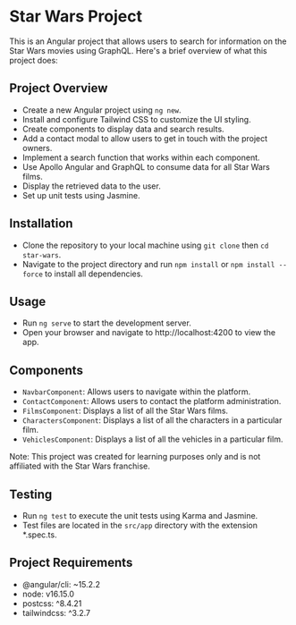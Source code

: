 # Star Wars Project

This is an Angular project that allows users to search for information on the Star Wars movies using GraphQL. Here's a brief overview of what this project does:

## Project Overview
- Create a new Angular project using `ng new`.
- Install and configure Tailwind CSS to customize the UI styling.
- Create components to display data and search results.
- Add a contact modal to allow users to get in touch with the project owners.
- Implement a search function that works within each component.
- Use Apollo Angular and GraphQL to consume data for all Star Wars films.
- Display the retrieved data to the user.
- Set up unit tests using Jasmine.

## Installation
- Clone the repository to your local machine using `git clone` then `cd star-wars`.
- Navigate to the project directory and run `npm install` or `npm install --force` to install all dependencies.

## Usage
- Run `ng serve` to start the development server.
- Open your browser and navigate to http://localhost:4200 to view the app.

## Components
- `NavbarComponent`: Allows users to navigate within the platform.
- `ContactComponent`: Allows users to contact the platform administration.
- `FilmsComponent`: Displays a list of all the Star Wars films.
- `CharactersComponent`: Displays a list of all the characters in a particular film.
- `VehiclesComponent`: Displays a list of all the vehicles in a particular film.

Note: This project was created for learning purposes only and is not affiliated with the Star Wars franchise.

## Testing
- Run `ng test` to execute the unit tests using Karma and Jasmine.
- Test files are located in the `src/app` directory with the extension *.spec.ts.

## Project Requirements
- @angular/cli: ~15.2.2
- node: v16.15.0
- postcss: ^8.4.21
- tailwindcss: ^3.2.7


